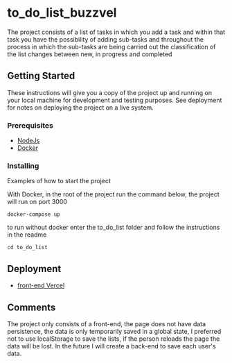 # to_do_list_buzzvel

The project consists of a list of tasks in which you add a task and within that task you have the possibility of adding sub-tasks and throughout the process in which the sub-tasks are being carried out the classification of the list changes between new, in progress and completed

## Getting Started

These instructions will give you a copy of the project up and running on
your local machine for development and testing purposes. See deployment
for notes on deploying the project on a live system.

### Prerequisites

- [NodeJs](https://nodejs.org/en)
- [Docker](https://www.docker.com/)

### Installing

Examples of how to start the project

With Docker, in the root of the project run the command below, the project will run on port 3000

    docker-compose up

to run without docker enter the to_do_list folder and follow the instructions in the readme

    cd to_do_list

## Deployment

- [front-end Vercel](https://to-do-list-buzzvel.vercel.app/)


## Comments

The project only consists of a front-end, the page does not have data persistence, the data is only temporarily saved in a global state, I preferred not to use localStorage to save the lists, if the person reloads the page the data will be lost.
In the future I will create a back-end to save each user's data.
